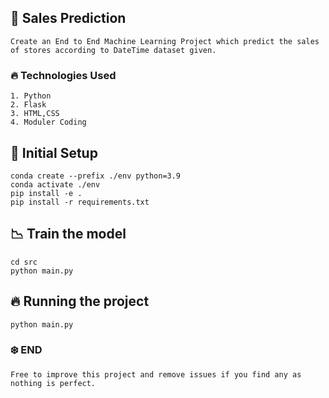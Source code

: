 ## 🚀 Sales Prediction
```
Create an End to End Machine Learning Project which predict the sales of stores according to DateTime dataset given.
```

### 🔥 Technologies Used
``` 
1. Python 
2. Flask
3. HTML,CSS
4. Moduler Coding 
```

## 👷 Initial Setup 

```commandline
conda create --prefix ./env python=3.9
conda activate ./env 
pip install -e .
pip install -r requirements.txt 
```

## 📉 Train the model

```commandline
cd src
python main.py
```

## 🔥 Running the project 
```commandline
python main.py
```

### ❄️ END
```
Free to improve this project and remove issues if you find any as nothing is perfect.
```
